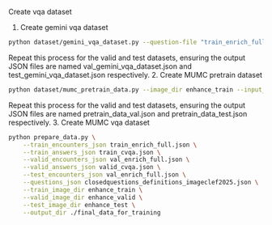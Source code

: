 Create vqa dataset
1. Create gemini vqa dataset
```bash
python dataset/gemini_vqa_dataset.py --question-file "train_enrich_full.json" --definitions-file "closedquestions_definitions_imageclef2025.json"  --output-file "train_gemini_vqa_dataset.json"
```
Repeat this process for the valid and test datasets, ensuring the output JSON files are named val_gemini_vqa_dataset.json and test_gemini_vqa_dataset.json respectively.
2. Create MUMC pretrain dataset
```bash
python dataset/mumc_pretrain_data.py --image_dir enhance_train --input_json train_enrich_full.json --output_json pretrain_data_train.json
```
Repeat this process for the valid and test datasets, ensuring the output JSON files are named pretrain_data_val.json and pretrain_data_test.json respectively.
3. Create MUMC vqa dataset
```bash
python prepare_data.py \
    --train_encounters_json train_enrich_full.json \
    --train_answers_json train_cvqa.json \
    --valid_encounters_json val_enrich_full.json \
    --valid_answers_json valid_cvqa.json \
    --test_encounters_json val_enrich_full.json \
    --questions_json closedquestions_definitions_imageclef2025.json \
    --train_image_dir enhance_train \
    --valid_image_dir enhance_valid \
    --test_image_dir enhance_test \
    --output_dir ./final_data_for_training
```
